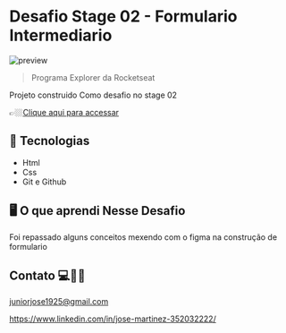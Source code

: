 
#  Desafio Stage 02 -  Formulario Intermediario 

![preview](./.github/desafio-formulario.png.png)


>Programa Explorer da Rocketseat

Projeto construido Como desafio no stage 02 


👉🏼[Clique aqui para accessar](https://desafio-stage-02-formulario-int.netlify.app/)



##  🔧 Tecnologias


- Html 
- Css
- Git e Github

##  🖥️ O que aprendi Nesse Desafio 

Foi repassado alguns conceitos mexendo com o figma na construção de formulario


## Contato 💻🧑‍💻 

juniorjose1925@gmail.com


https://www.linkedin.com/in/jose-martinez-352032222/
